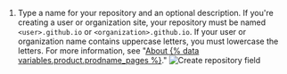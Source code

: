 1. Type a name for your repository and an optional description. If you're creating a user or organization site, your repository must be named `<user>.github.io` or `<organization>.github.io`. If your user or organization name contains uppercase letters, you must lowercase the letters.
   For more information, see "[About {% data variables.product.prodname_pages %}](/articles/about-github-pages#types-of-github-pages-sites)."
   ![Create repository field](/assets/images/help/pages/create-repository-name-pages.png)
